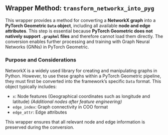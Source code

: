 ## Wrapper Method: `transform_networkx_into_pyg`

This wrapper provides a method for converting a **NetworkX graph** into a **PyTorch Geometric `Data` object**, including all available **node and edge attributes**. This step is essential because **PyTorch Geometric does not natively support `.graphml` files** and therefore cannot load them directly. The conversion enables further processing and training with Graph Neural Networks (GNNs) in PyTorch Geometric.


### Purpose and Considerations

NetworkX is a widely used library for creating and manipulating graphs in Python. However, to use these graphs within a PyTorch Geometric pipeline, they must first be converted into the framework’s specific `Data` format. This object typically includes:

- `x`: Node features (Geographical coordinates such as longitude and latitude) 
*(*Additional nodes after feature engineering*)*
- `edge_index`: Graph connectivity in COO format
- `edge_attr`: Edge attributes

This wrapper ensures that all relevant node and edge information is preserved during the conversion.